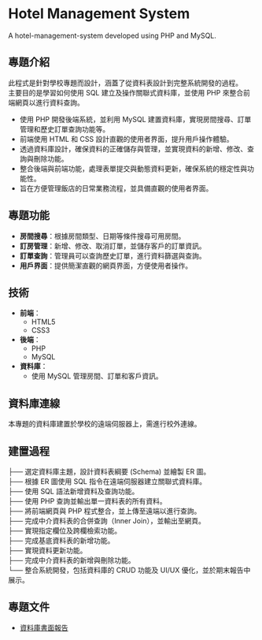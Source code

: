 # Hotel Management System

A hotel-management-system developed using PHP and MySQL.

## 專題介紹

此程式是針對學校專題而設計，涵蓋了從資料表設計到完整系統開發的過程。  
主要目的是學習如何使用 SQL 建立及操作關聯式資料庫，並使用 PHP 來整合前端網頁以進行資料查詢。

- 使用 PHP 開發後端系統，並利用 MySQL 建置資料庫，實現房間搜尋、訂單管理和歷史訂單查詢功能等。
- 前端使用 HTML 和 CSS 設計直觀的使用者界面，提升用戶操作體驗。
- 透過資料庫設計，確保資料的正確儲存與管理，並實現資料的新增、修改、查詢與刪除功能。
- 整合後端與前端功能，處理表單提交與動態資料更新，確保系統的穩定性與功能性。
- 旨在方便管理飯店的日常業務流程，並具備直觀的使用者界面。

## 專題功能

- **房間搜尋**：根據房間類型、日期等條件搜尋可用房間。
- **訂房管理**：新增、修改、取消訂單，並儲存客戶的訂單資訊。
- **訂單查詢**：管理員可以查詢歷史訂單，進行資料篩選與查詢。
- **用戶界面**：提供簡潔直觀的網頁界面，方便使用者操作。

## 技術

- **前端**：
  - HTML5
  - CSS3
- **後端**：
  - PHP
  - MySQL
- **資料庫**：
  - 使用 MySQL 管理房間、訂單和客戶資訊。

## 資料庫連線

本專題的資料庫建置於學校的遠端伺服器上，需進行校外連線。

## 建置過程

├── 選定資料庫主題，設計資料表綱要 (Schema) 並繪製 ER 圖。  
├── 根據 ER 圖使用 SQL 指令在遠端伺服器建立關聯式資料庫。  
├── 使用 SQL 語法新增資料及查詢功能。  
├── 使用 PHP 查詢並輸出單一資料表的所有資料。  
├── 將前端網頁與 PHP 程式整合，並上傳至遠端以進行查詢。  
├── 完成中介資料表的合併查詢（Inner Join），並輸出至網頁。  
├── 實現指定欄位及跨欄檢索功能。  
├── 完成基底資料表的新增功能。  
├── 實現資料更新功能。  
├── 完成中介資料表的新增與刪除功能。  
└── 整合系統開發，包括資料庫的 CRUD 功能及 UI/UX 優化，並於期末報告中展示。

## 專題文件

- [資料庫書面報告](資料庫期末書面報告.pdf)




